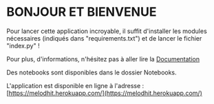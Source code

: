 # BONJOUR ET BIENVENUE

Pour lancer cette application incroyable, il suffit d'installer les modules nécessaires (indiqués dans "requirements.txt") et de lancer le fichier "index.py" !

Pour plus, d'informations, n'hésitez pas à aller lire la [Documentation](Documentation%20Melodhits.pdf)

Des notebooks sont disponibles dans le dossier Notebooks.

L'application est disponible en ligne à l'adresse : [https://melodhit.herokuapp.com/](https://melodhit.herokuapp.com/)